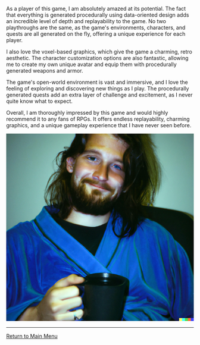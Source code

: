 As a player of this game, I am absolutely amazed at its potential. The fact that everything is generated procedurally using data-oriented design adds an incredible level of depth and replayability to the game. No two playthroughs are the same, as the game's environments, characters, and quests are all generated on the fly, offering a unique experience for each player.

I also love the voxel-based graphics, which give the game a charming, retro aesthetic. The character customization options are also fantastic, allowing me to create my own unique avatar and equip them with procedurally generated weapons and armor.

The game's open-world environment is vast and immersive, and I love the feeling of exploring and discovering new things as I play. The procedurally generated quests add an extra layer of challenge and excitement, as I never quite know what to expect.

Overall, I am thoroughly impressed by this game and would highly recommend it to any fans of RPGs. It offers endless replayability, charming graphics, and a unique gameplay experience that I have never seen before.

![Photo 0](https://github.com/deus369/zoxel-play/raw/main/docs/photos/ai_photo_0.png?raw=false "Photo 0")

-----

[Return to Main Menu](../../readme.md)